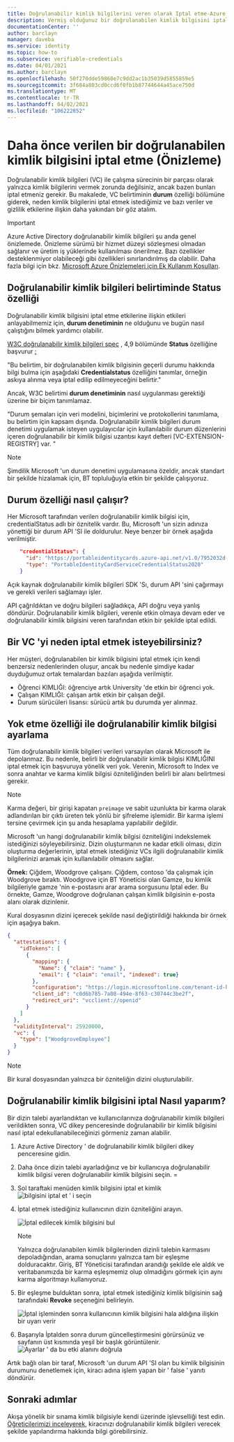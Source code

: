 ```yaml
---
title: Doğrulanabilir kimlik bilgilerini veren olarak Iptal etme-Azure Active Directory doğrulanabilir kimlik bilgileri
description: Vermiş olduğunuz bir doğrulanabilen kimlik bilgisini iptal etmeyi öğrenin
documentationCenter: ''
author: barclayn
manager: daveba
ms.service: identity
ms.topic: how-to
ms.subservice: verifiable-credentials
ms.date: 04/01/2021
ms.author: barclayn
ms.openlocfilehash: 50f270dde59860e7c9dd2ac1b35039d5855859e5
ms.sourcegitcommit: 3f684a803cd0ccd6f0fb1b87744644a45ace750d
ms.translationtype: MT
ms.contentlocale: tr-TR
ms.lasthandoff: 04/02/2021
ms.locfileid: "106222852"
---
```

# <a name="revoke-a-previously-issued-verifiable-credential-preview"></a>Daha önce verilen bir doğrulanabilen kimlik bilgisini iptal etme (Önizleme)

Doğrulanabilir kimlik bilgileri (VC) ile çalışma sürecinin bir parçası olarak yalnızca kimlik bilgilerini vermek zorunda değilsiniz, ancak bazen bunları iptal etmeniz gerekir. Bu makalede, VC belirtiminin **durum** özelliği bölümüne giderek, neden kimlik bilgilerini iptal etmek istediğimiz ve bazı veriler ve gizlilik etkilerine ilişkin daha yakından bir göz atalım.

> [!IMPORTANT]
> Azure Active Directory doğrulanabilir kimlik bilgileri şu anda genel önizlemede.
> Önizleme sürümü bir hizmet düzeyi sözleşmesi olmadan sağlanır ve üretim iş yüklerinde kullanılması önerilmez. Bazı özellikler desteklenmiyor olabileceği gibi özellikleri sınırlandırılmış da olabilir. Daha fazla bilgi için bkz. [Microsoft Azure Önizlemeleri için Ek Kullanım Koşulları](https://azure.microsoft.com/support/legal/preview-supplemental-terms/).

## <a name="status-property-in-verifiable-credentials-specification"></a>Doğrulanabilir kimlik bilgileri belirtiminde Status özelliği

Doğrulanabilir kimlik bilgisini iptal etme etkilerine ilişkin etkileri anlayabilmemiz için, **durum denetiminin** ne olduğunu ve bugün nasıl çalıştığını bilmek yardımcı olabilir.

[W3C doğrulanabilir kimlik bilgileri spec](https://www.w3.org/TR/vc-data-model/) , 4,9 bölümünde **Status** özelliğine başvurur [:](https://www.w3.org/TR/vc-data-model/#status)

"Bu belirtim, bir doğrulanabilen kimlik bilgisinin geçerli durumu hakkında bilgi bulma için aşağıdaki **Credentialstatus** özelliğini tanımlar, örneğin askıya alınma veya iptal edilip edilmeyeceğini belirtir."

Ancak, W3C belirtimi **durum denetiminin** nasıl uygulanması gerektiği üzerine bir biçim tanımlamaz.

"Durum şemaları için veri modelini, biçimlerini ve protokollerini tanımlama, bu belirtim için kapsam dışında. Doğrulanabilir kimlik bilgileri durum denetimi uygulamak isteyen uygulayıcılar için kullanılabilir durum düzenlerini içeren doğrulanabilir bir kimlik bilgisi uzantısı kayıt defteri [VC-EXTENSION-REGISTRY] var. "

>[!NOTE]
>Şimdilik Microsoft 'un durum denetimi uygulamasına özeldir, ancak standart bir şekilde hizalamak için, BT topluluğuyla etkin bir şekilde çalışıyoruz.

## <a name="how-does-the-status-property-work"></a>**Durum** özelliği nasıl çalışır?

Her Microsoft tarafından verilen doğrulanabilir kimlik bilgisi için, credentialStatus adlı bir öznitelik vardır. Bu, Microsoft 'un sizin adınıza yönettiği bir durum API 'SI ile doldurulur. Neye benzer bir örnek aşağıda verilmiştir.

```json
    "credentialStatus": {
      "id": "https://portableidentitycards.azure-api.net/v1.0/7952032d-d1f3-4c65-993f-1112dab7e191/portableIdentities/card/status",
      "type": "PortableIdentityCardServiceCredentialStatus2020"
    }
```

Açık kaynak doğrulanabilir kimlik bilgileri SDK 'Sı, durum API 'sini çağırmayı ve gerekli verileri sağlamayı işler.

API çağrıldıktan ve doğru bilgileri sağladıkça, API doğru veya yanlış döndürür. Doğrulanabilir kimlik bilgileri, verenle etkin olmaya devam eder ve doğrulanabilir kimlik bilgisini veren tarafından etkin bir şekilde iptal edildi.

## <a name="why-you-may-want-to-revoke-a-vc"></a>Bir VC 'yi neden iptal etmek isteyebilirsiniz?

Her müşteri, doğrulanabilen bir kimlik bilgisini iptal etmek için kendi benzersiz nedenlerinden oluşur, ancak bu nedenle şimdiye kadar duyduğumuz ortak temalardan bazıları aşağıda verilmiştir. 

- Öğrenci KIMLIĞI: öğrenciye artık University 'de etkin bir öğrenci yok.
- Çalışan KIMLIĞI: çalışan artık etkin bir çalışan değil.
- Durum sürücüleri lisansı: sürücü artık bu durumda yer alınmaz.

## <a name="how-to-set-up-a-verifiable-credential-with-the-ability-to-revoke"></a>Yok etme özelliği ile doğrulanabilir kimlik bilgisi ayarlama

Tüm doğrulanabilir kimlik bilgileri verileri varsayılan olarak Microsoft ile depolanmaz. Bu nedenle, belirli bir doğrulanabilir kimlik bilgisi KIMLIĞINI iptal etmek için başvuruya yönelik veri yok. Verenin, Microsoft to Index ve sonra anahtar ve karma kimlik bilgisi özniteliğinden belirli bir alanı belirtmesi gerekir.

>[!NOTE]
>Karma değeri, bir girişi kapatan ```preimage``` ve sabit uzunlukta bir karma olarak adlandırılan bir çıktı üreten tek yönlü bir şifreleme işlemidir. Bir karma işlemi tersine çevirmek için şu anda hesaplama yapılabilir değildir.

Microsoft 'un hangi doğrulanabilir kimlik bilgisi özniteliğini indekslemek istediğinizi söyleyebilirsiniz. Dizin oluşturmanın ne kadar etkili olması, dizin oluşturma değerlerinin, iptal etmek istediğiniz VCs ilgili doğrulanabilir kimlik bilgilerinizi aramak için kullanılabilir olmasını sağlar.

**Örnek:** Çiğdem, Woodgrove çalışanı. Çiğdem, contoso 'da çalışmak için Woodgrove bıraktı. Woodgrove için BT Yöneticisi olan Gamze, bu kimlik bilgileriyle gamze 'nin e-postasını arar arama sorgusunu Iptal eder. Bu örnekte, Gamze, Woodgrove doğrulanan çalışan kimlik bilgisinin e-posta alanı olarak dizinlenir. 

Kural dosyasının dizini içerecek şekilde nasıl değiştirildiği hakkında bir örnek için aşağıya bakın.

```json
{
  "attestations": {
    "idTokens": [
      { 
        "mapping": {
          "Name": { "claim": "name" },
          "email": { "claim": "email", "indexed": true}
        },
        "configuration": "https://login.microsoftonline.com/tenant-id-here7/v2.0/.well-known/openid-configuration",
        "client_id": "c0d6b785-7a08-494e-8f63-c30744c3be2f",
        "redirect_uri": "vcclient://openid"
      }
    ]
  },
  "validityInterval": 25920000,
  "vc": {
    "type": ["WoodgroveEmployee"]
  }
}
```

>[!NOTE]
>Bir kural dosyasından yalnızca bir özniteliğin dizini oluşturulabilir.  

## <a name="how-do-i-revoke-a-verifiable-credential"></a>Doğrulanabilir kimlik bilgisini iptal Nasıl yaparım?

Bir dizin talebi ayarlandıktan ve kullanıcılarınıza doğrulanabilir kimlik bilgileri verildikten sonra, VC dikey penceresinde doğrulanabilir bir kimlik bilgisini nasıl iptal edekullanabileceğinizi görmeniz zaman alabilir.

1. Azure Active Directory ' de doğrulanabilir kimlik bilgileri dikey penceresine gidin.
1. Daha önce dizin talebi ayarladığınız ve bir kullanıcıya doğrulanabilir kimlik bilgisi veren doğrulanabilir kimlik bilgisini seçin. =
1. Sol taraftaki menüden kimlik bilgisini iptal et kimlik  
    ![ bilgisini iptal et ' i seçin](media/how-to-issuer-revoke/settings-revoke.png) 
1. İptal etmek istediğiniz kullanıcının dizin özniteliğini arayın. 

   ![İptal edilecek kimlik bilgisini bul](media/how-to-issuer-revoke/revoke-search.png)

    >[!NOTE]
    >Yalnızca doğrulanabilen kimlik bilgilerinden dizinli talebin karmasını depoladığından, arama sonuçlarını yalnızca tam bir eşleşme dolduracaktır. Giriş, BT Yöneticisi tarafından arandığı şekilde ele aldık ve veritabanımızda bir karma eşleşmemiz olup olmadığını görmek için aynı karma algoritmayı kullanıyoruz.
    
1. Bir eşleşme bulduktan sonra, iptal etmek istediğiniz kimlik bilgisinin sağ tarafındaki **Revoke** seçeneğini belirleyin.

   ![İptal işleminden sonra kullanıcının kimlik bilgisini hala aldığına ilişkin bir uyarı verir](media/how-to-issuer-revoke/warning.png) 

1. Başarıyla İptalden sonra durum güncelleştirmesini görürsünüz ve sayfanın üst kısmında yeşil bir başlık görüntülenir. 
   ![Ayarlar ' da bu etki alanını doğrula](media/how-to-issuer-revoke/revoke-successful.png) 

Artık bağlı olan bir taraf, Microsoft 'un durum API 'SI olan bu kimlik bilgisinin durumunu denetlemek için, kiracı adına işlem yapan bir ' false ' yanıtı döndürür.

## <a name="next-steps"></a>Sonraki adımlar

Akışa yönelik bir sınama kimlik bilgisiyle kendi üzerinde işlevselliği test edin. [Öğreticilerimizi inceleyerek](get-started-verifiable-credentials.md), kiracınızı doğrulanabilir kimlik bilgileri verecek şekilde yapılandırma hakkında bilgi görebilirsiniz.